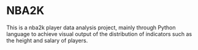 # NBA2K
This is a nba2k player data analysis project, mainly through Python language to achieve visual output of the distribution of indicators such as the height and salary of players.
